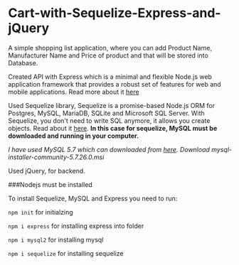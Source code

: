 # Cart-with-Sequelize-Express-and-jQuery

A simple shopping list application, where you can add Product Name, Manufacturer Name and Price of product and that will be stored into Database.

Created API with Express which is a minimal and flexible Node.js web application framework that provides a robust set of features for web and mobile applications.
Read more about it [here](https://expressjs.com/)

Used Sequelize library, Sequelize is a promise-based Node.js ORM for Postgres, MySQL, MariaDB, SQLite and Microsoft SQL Server. 
With Sequelize, you don't need to write SQL anymore, it allows you create objects.
Read about it [here](http://docs.sequelizejs.com/).
**In this case for sequelize, MySQL must be downloaded and running in your computer.**

_I have used MySQL 5.7 which can downloaded from [here](https://dev.mysql.com/downloads/installer/). Download mysql-installer-community-5.7.26.0.msi_

Used jQuery, for backend.

###Nodejs must be installed

To install Sequelize, MySQL and Express you need to run:

```npm init``` for initialzing

```npm i express``` for installing express into folder

```npm i mysql2```  for installing mysql

```npm i sequelize``` for installing sequelize
